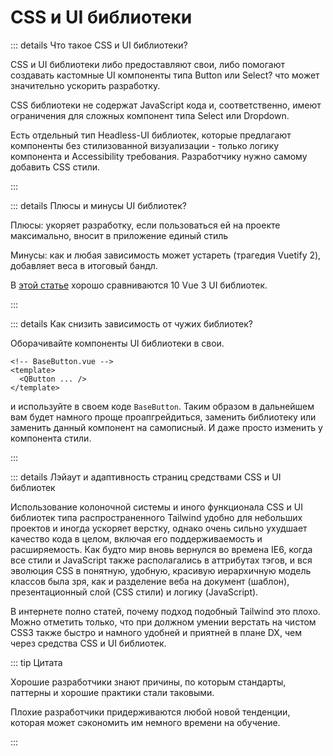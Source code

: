 # CSS и UI библиотеки

::: details Что такое CSS и UI библиотеки?

CSS и UI библиотеки либо предоставляют свои, либо помогают создавать кастомные UI компоненты типа Button или Select? что может значительно ускорить разработку.

CSS библиотеки не содержат JavaScript кода и, соответственно, имеют ограничения для сложных компонент типа Select или Dropdown.

Есть отдельный тип Headless-UI библиотек, которые предлагают компоненты без стилизованной визуализации - только логику компонента и Accessibility требования. Разработчику нужно самому добавить CSS стили.

:::

::: details Плюсы и минусы UI библиотек?

Плюсы: укоряет разработку, если пользоваться ей на проекте максимально, вносит в приложение единый стиль

Минусы: как и любая зависимость может устареть (трагедия Vuetify 2), добавляет веса в итоговый бандл.

В [этой статье](https://habr.com/ru/articles/745012/) хорошо сравниваются 10 Vue 3 UI библиотек.

:::

::: details Как снизить зависимость от чужих библиотек?

Оборачивайте компоненты UI библиотеки в свои.

```vue
<!-- BaseButton.vue -->
<template>
  <QButton ... />
</template>
```

и используйте в своем коде `BaseButton`. Таким образом в дальнейшем вам будет намного проще проапгрейдиться, заменить библиотеку или заменить данный компонент на самописный. И даже просто изменить у компонента стили.

:::

::: details Лэйаут и адаптивность страниц средствами CSS и UI библиотек

Использование колоночной системы и иного функционала CSS и UI библиотек типа распространенного Tailwind удобно для небольших проектов и иногда ускоряет верстку, однако очень сильно ухудшает качество кода в целом, включая его поддерживаемость и расширяемость. Как будто мир вновь вернулся во времена IE6, когда все стили и JavaScript также располагались в аттрибутах тэгов, и вся эволюция CSS в понятную, удобную, красивую иерарxичную модель классов была зря, как и разделение веба на документ (шаблон), презентационный слой (CSS стили) и логику (JavaScript).

В интернете полно статей, почему подход подобный Tailwind это плохо. Можно отметить только, что при должном умении верстать на чистом CSS3 также быстро и намного удобней и приятней в плане DX, чем через средства CSS и UI библиотек.

::: tip Цитата

Хорошие разработчики знают причины, по которым стандарты, паттерны и хорошие практики стали таковыми.

Плохие разработчики придерживаются любой новой тенденции, которая может сэкономить им немного времени на обучение.

:::
